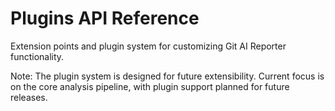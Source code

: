 # Plugins API Reference

Extension points and plugin system for customizing Git AI Reporter functionality.

Note: The plugin system is designed for future extensibility. Current focus is on the core analysis pipeline, with plugin support planned for future releases.